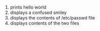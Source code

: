 1. prints hello world
2. displays a confused smiley
3. displays the contents of /etc/passwd file
4. displays contents of the two files
